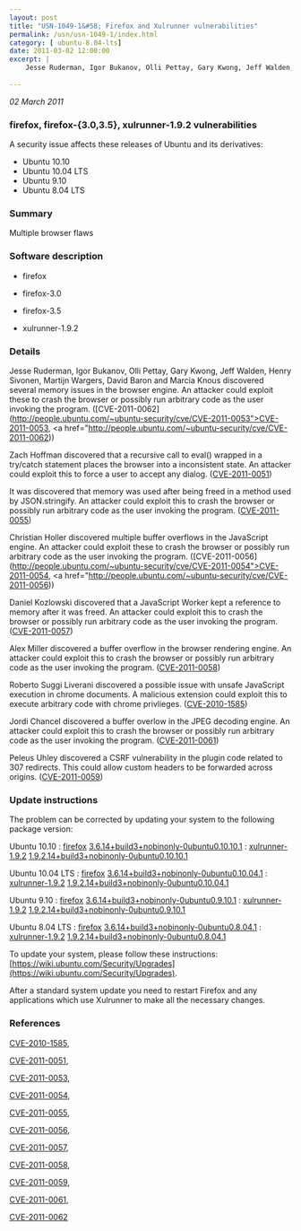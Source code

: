 ```yaml
---
layout: post
title: "USN-1049-1&#58; Firefox and Xulrunner vulnerabilities"
permalink: /usn/usn-1049-1/index.html
category: [ ubuntu-8.04-lts]
date: 2011-03-02 12:00:00
excerpt: |
    Jesse Ruderman, Igor Bukanov, Olli Pettay, Gary Kwong, Jeff Walden, Henry Sivonen, Martijn Wargers, David Baron and Marcia Knous discovered several memory issues in the browser engine. An attacker could exploit these to crash the browser or possibly run arbitrary code as the user invoking the program. ([CVE-2011-0062](http://people.ubuntu.com/~ubuntu-security/cve/CVE-2011-0053">CVE-2011-0053</a>, <a href="http://people.ubuntu.com/~ubuntu-security/cve/CVE-2011-0062))
    
--- 
```

 
 

*02 March 2011*

### firefox, firefox-{3.0,3.5}, xulrunner-1.9.2 vulnerabilities

A security issue affects these releases of Ubuntu and its derivatives:

* Ubuntu 10.10
* Ubuntu 10.04 LTS
* Ubuntu 9.10
* Ubuntu 8.04 LTS

### Summary

Multiple browser flaws 

### Software description

* firefox 

* firefox-3.0 

* firefox-3.5 

* xulrunner-1.9.2 

### Details

Jesse Ruderman, Igor Bukanov, Olli Pettay, Gary Kwong, Jeff Walden, Henry Sivonen, Martijn Wargers, David Baron and Marcia Knous discovered several memory issues in the browser engine. An attacker could exploit these to crash the browser or possibly run arbitrary code as the user invoking the program. ([CVE-2011-0062](http://people.ubuntu.com/~ubuntu-security/cve/CVE-2011-0053">CVE-2011-0053</a>, <a href="http://people.ubuntu.com/~ubuntu-security/cve/CVE-2011-0062))

Zach Hoffman discovered that a recursive call to eval() wrapped in a try/catch statement places the browser into a inconsistent state. An attacker could exploit this to force a user to accept any dialog. ([CVE-2011-0051](http://people.ubuntu.com/~ubuntu-security/cve/CVE-2011-0051))

It was discovered that memory was used after being freed in a method used by JSON.stringify. An attacker could exploit this to crash the browser or possibly run arbitrary code as the user invoking the program. ([CVE-2011-0055](http://people.ubuntu.com/~ubuntu-security/cve/CVE-2011-0055))

Christian Holler discovered multiple buffer overflows in the JavaScript engine. An attacker could exploit these to crash the browser or possibly run arbitrary code as the user invoking the program. ([CVE-2011-0056](http://people.ubuntu.com/~ubuntu-security/cve/CVE-2011-0054">CVE-2011-0054</a>, <a href="http://people.ubuntu.com/~ubuntu-security/cve/CVE-2011-0056))

Daniel Kozlowski discovered that a JavaScript Worker kept a reference to memory after it was freed. An attacker could exploit this to crash the browser or possibly run arbitrary code as the user invoking the program. ([CVE-2011-0057](http://people.ubuntu.com/~ubuntu-security/cve/CVE-2011-0057))

Alex Miller discovered a buffer overflow in the browser rendering engine. An attacker could exploit this to crash the browser or possibly run arbitrary code as the user invoking the program. ([CVE-2011-0058](http://people.ubuntu.com/~ubuntu-security/cve/CVE-2011-0058))

Roberto Suggi Liverani discovered a possible issue with unsafe JavaScript execution in chrome documents. A malicious extension could exploit this to execute arbitrary code with chrome privlieges. ([CVE-2010-1585](http://people.ubuntu.com/~ubuntu-security/cve/CVE-2010-1585))

Jordi Chancel discovered a buffer overlow in the JPEG decoding engine. An attacker could exploit this to crash the browser or possibly run arbitrary code as the user invoking the program. ([CVE-2011-0061](http://people.ubuntu.com/~ubuntu-security/cve/CVE-2011-0061))

Peleus Uhley discovered a CSRF vulnerability in the plugin code related to 307 redirects. This could allow custom headers to be forwarded across origins. ([CVE-2011-0059](http://people.ubuntu.com/~ubuntu-security/cve/CVE-2011-0059)) 

### Update instructions

The problem can be corrected by updating your system to the following package version:

Ubuntu 10.10
 : [firefox](https://launchpad.net/ubuntu/+source/firefox) <span> [3.6.14+build3+nobinonly-0ubuntu0.10.10.1](https://launchpad.net/ubuntu/+source/firefox/3.6.14+build3+nobinonly-0ubuntu0.10.10.1) </span> 
 : [xulrunner-1.9.2](https://launchpad.net/ubuntu/+source/xulrunner-1.9.2) <span> [1.9.2.14+build3+nobinonly-0ubuntu0.10.10.1](https://launchpad.net/ubuntu/+source/xulrunner-1.9.2/1.9.2.14+build3+nobinonly-0ubuntu0.10.10.1) </span> 

Ubuntu 10.04 LTS
 : [firefox](https://launchpad.net/ubuntu/+source/firefox) <span> [3.6.14+build3+nobinonly-0ubuntu0.10.04.1](https://launchpad.net/ubuntu/+source/firefox/3.6.14+build3+nobinonly-0ubuntu0.10.04.1) </span> 
 : [xulrunner-1.9.2](https://launchpad.net/ubuntu/+source/xulrunner-1.9.2) <span> [1.9.2.14+build3+nobinonly-0ubuntu0.10.04.1](https://launchpad.net/ubuntu/+source/xulrunner-1.9.2/1.9.2.14+build3+nobinonly-0ubuntu0.10.04.1) </span> 

Ubuntu 9.10
 : [firefox](https://launchpad.net/ubuntu/+source/firefox-3.5) <span> [3.6.14+build3+nobinonly-0ubuntu0.9.10.1](https://launchpad.net/ubuntu/+source/firefox-3.5/3.6.14+build3+nobinonly-0ubuntu0.9.10.1) </span> 
 : [xulrunner-1.9.2](https://launchpad.net/ubuntu/+source/xulrunner-1.9.2) <span> [1.9.2.14+build3+nobinonly-0ubuntu0.9.10.1](https://launchpad.net/ubuntu/+source/xulrunner-1.9.2/1.9.2.14+build3+nobinonly-0ubuntu0.9.10.1) </span> 

Ubuntu 8.04 LTS
 : [firefox](https://launchpad.net/ubuntu/+source/firefox-3.0) <span> [3.6.14+build3+nobinonly-0ubuntu0.8.04.1](https://launchpad.net/ubuntu/+source/firefox-3.0/3.6.14+build3+nobinonly-0ubuntu0.8.04.1) </span> 
 : [xulrunner-1.9.2](https://launchpad.net/ubuntu/+source/xulrunner-1.9.2) <span> [1.9.2.14+build3+nobinonly-0ubuntu0.8.04.1](https://launchpad.net/ubuntu/+source/xulrunner-1.9.2/1.9.2.14+build3+nobinonly-0ubuntu0.8.04.1) </span> 

To update your system, please follow these instructions: [https://wiki.ubuntu.com/Security/Upgrades](https://wiki.ubuntu.com/Security/Upgrades).

After a standard system update you need to restart Firefox and any applications which use Xulrunner to make all the necessary changes. 

### References

 
 [CVE-2010-1585](http://people.ubuntu.com/~ubuntu-security/cve/CVE-2010-1585), 

 [CVE-2011-0051](http://people.ubuntu.com/~ubuntu-security/cve/CVE-2011-0051), 

 [CVE-2011-0053](http://people.ubuntu.com/~ubuntu-security/cve/CVE-2011-0053), 

 [CVE-2011-0054](http://people.ubuntu.com/~ubuntu-security/cve/CVE-2011-0054), 

 [CVE-2011-0055](http://people.ubuntu.com/~ubuntu-security/cve/CVE-2011-0055), 

 [CVE-2011-0056](http://people.ubuntu.com/~ubuntu-security/cve/CVE-2011-0056), 

 [CVE-2011-0057](http://people.ubuntu.com/~ubuntu-security/cve/CVE-2011-0057), 

 [CVE-2011-0058](http://people.ubuntu.com/~ubuntu-security/cve/CVE-2011-0058), 

 [CVE-2011-0059](http://people.ubuntu.com/~ubuntu-security/cve/CVE-2011-0059), 

 [CVE-2011-0061](http://people.ubuntu.com/~ubuntu-security/cve/CVE-2011-0061), 

 [CVE-2011-0062](http://people.ubuntu.com/~ubuntu-security/cve/CVE-2011-0062)
 

